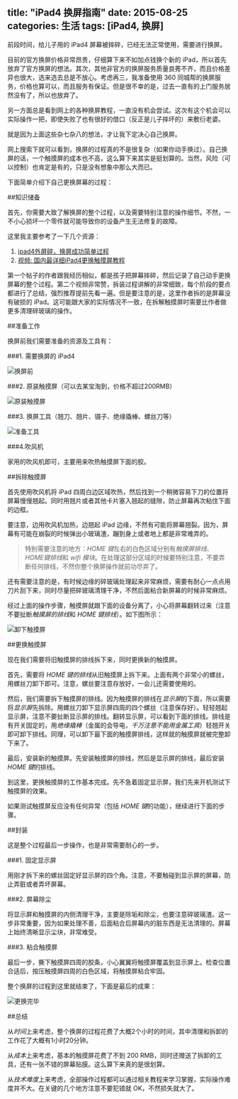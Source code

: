 title: "iPad4 换屏指南"
date: 2015-08-25
categories: 生活
tags: [iPad4, 换屏]
---

前段时间，给儿子用的 iPad4 屏幕被摔碎，已经无法正常使用，需要进行换屏。

目前的官方换屏价格非常昂贵，仔细算下来不如加点钱换个新的 iPad，所以首先放弃了官方换屏的想法。其次，其他非官方的换屏服务质量良莠不齐，而且价格差异也很大，选来选去总是不放心。考虑再三，我准备使用 360 同城帮的换屏服务，价格也算可以，而且服务有保证。但是很不幸的是，过去一直有的上门服务居然没有了，所以也放弃了。

另一方面总是看到网上的各种换屏教程，一直没有机会尝试。这次有这个机会可以实际操作一把，即使失败了也有很好的借口（反正是儿子摔坏的）来敷衍老婆。

就是因为上面这些杂七杂八的想法，才让我下定决心自己换屏。

<!--more-->

网上搜索下就可以看到，换屏的过程真的不是很复杂（如果你动手换过）。自己换屏的话，一个触摸屏的成本也不高，这么算下来其实是挺划算的。当然，风险（可以控制）也肯定是有的，只是没有想象中那么大而已。

下面简单介绍下自己更换屏幕的过程：

##知识储备

首先，你需要大致了解换屏的整个过程，以及需要特别注意的操作细节。不然，一不小心损坏一个零件就可能导致你的设备产生无法修复的故障。

这里我主要参考了一下几个资源：

1. [ipad4外屏碎，换屏成功简单过程](http://bbs.feng.com/read-htm-tid-6569827.html)
2. [视频: 国内最详细iPad4更换触摸屏教程](http://v.youku.com/v_show/id_XNjgxODg4MzQw.html?firsttime=0&from=y1.9-4)

第一个帖子的作者跟我经历相似，都是孩子把屏幕摔碎，然后记录了自己动手更换屏幕的整个过程。第二个视频非常赞，拆装过程讲解的非常细致，每个阶段的要点都进行了总结，强烈推荐提前先看一遍。但是要注意的是，这里作者拆的是屏幕没有破损的 iPad。这可能跟大家的实际情况不一致，在拆解触摸屏时需要比作者做更多清理碎玻璃的操作。

##准备工作

换屏前我们需要准备的资源及工具有：

###1. 需要换屏的 iPad4

![换屏前](https://b-i-1258690965.cos.ap-beijing.myqcloud.com/blog/换屏前.jpg)

###2. 原装触摸屏（可以去某宝淘到，价格不超过200RMB）

![原装触摸屏](https://b-i-1258690965.cos.ap-beijing.myqcloud.com/blog/原装触摸屏.jpg)

###3. 换屏工具（翘刀、翘片、镊子、绝缘撬棒、螺丝刀等）

![准备工具](https://b-i-1258690965.cos.ap-beijing.myqcloud.com/blog/准备工具.jpg)

###4.吹风机

家用的吹风机即可，主要用来吹热触摸屏下面的胶。

##拆除触摸屏

首先使用吹风机将 iPad 四周白边区域吹热，然后找到一个稍微容易下刀的位置将屏幕慢慢翘起。同时用翘片或者其他卡片塞入翘起的缝隙，防止屏幕再次粘住下面的边框。

要注意，边用吹风机加热，边翘起 iPad 边缘，不然有可能将屏幕翘裂。因为，屏幕有可能在崩裂的时候弹出小玻璃渣，蹦到身上或者地上都是非常难弄的。

>特别需要注意的地方：*HOME 键*左右的白色区域分别有*触摸屏排线*、*HOME键排线*和 *wifi 模块*。在处理这部分区域的时候要特别注意，不要弄断任何排线，不然你整个换屏操作就前功尽弃了。

还有需要注意的是，有时候边缘的碎玻璃处理起来非常麻烦，需要有耐心一点点用刀片刮下来，同时尽量把碎玻璃清理干净，不然后面粘合新屏幕的时候非常麻烦。

经过上面的操作步骤，触摸屏就跟下面的设备分离了，小心将屏幕翻转过来（注意不要扯断*触摸屏的排线*和 *HOME 键排线*）。如下图所示：

![卸下触摸屏](https://b-i-1258690965.cos.ap-beijing.myqcloud.com/blog/卸下触摸屏.jpg)

##更换触摸屏

现在我们需要将旧触摸屏的排线拆下来，同时更换新的触摸屏。

首先，需要将 *HOME 键的排线*从旧触摸屏上拆下来。上面有两个非常小的螺丝，用螺丝刀卸下即可。注意，螺丝要注意存放好，一会儿还需要使用的。

然后，我们需要拆下触摸屏的排线。因为触摸屏的排线在*显示屏*的下面，所以需要将*显示屏*先拆除。用螺丝刀卸下显示屏四周的四个螺丝（注意保存好）。轻轻翘起显示屏，注意不要扯断显示屏的排线。翻转显示屏，可以看到下面的排线。排线是有开关固定的，用*绝缘撬棒*（金属的会导电，*千万注意不能用金属工具*）轻翘开关即可卸下排线。同理，可以卸下最下面的触摸屏排线，这样就的触摸屏就被完整卸下来了。

最后，安装新的触摸屏。先安装触摸屏的排线，然后是显示屏的排线，最后安装 *HOME 键*的排线。

到这里，更换触摸屏的工作基本完成。先不急着固定显示屏，我们先来开机测试下触摸屏的效果。

如果测试触摸屏反应没有任何异常（包括 *HOME 键*的功能），继续进行下面的步骤。

##封装

这是整个过程最后一步操作，也是非常需要耐心的一步。

###1. 固定显示屏

用刚才拆下来的螺丝固定好显示屏的四个角。注意，不要触碰到显示屏的屏幕，防止弄脏或者弄坏屏幕。

###2. 屏幕除尘

将显示屏和触摸屏的内侧清理干净，主要是除垢和除尘，也要注意碎玻璃渣。这一步非常重要，因为如果处理不善，后面粘合后屏幕内的脏东西是无法清理的。屏幕上始终清晰显示尘块，非常难受。

###3. 粘合触摸屏

最后一步，撕下触摸屏四周的胶条，小心翼翼将触摸屏覆盖到显示屏上。检查位置合适后，按压触摸屏四周的白色区域，将触摸屏粘合牢固。

整个换屏的过程到这里就结束了，下面是最后的成果：

![更换完毕](https://b-i-1258690965.cos.ap-beijing.myqcloud.com/blog/更换完毕.jpg)

##总结

从*时间*上来考虑，整个换屏的过程花费了大概2个小时的时间，其中清理和拆卸的工作花了大概有1小时20分钟。

从*成本*上来考虑，基本的触摸屏花费了不到 200 RMB，同时还赠送了拆卸的工具，还有一张不错的屏幕贴膜。这么算下来真的是很划算。

从*技术难度*上来考虑，全部操作过程都可以通过相关教程来学习掌握，实际操作难度并不大。在关键的几个地方注意不要犯错就 OK，不然损失就大了。